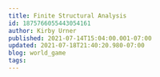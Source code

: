 ```yaml
---
title: Finite Structural Analysis
id: 1875766055443054161
author: Kirby Urner
published: 2021-07-14T15:04:00.001-07:00
updated: 2021-07-18T21:40:20.980-07:00
blog: world_game
tags: 
---
```


